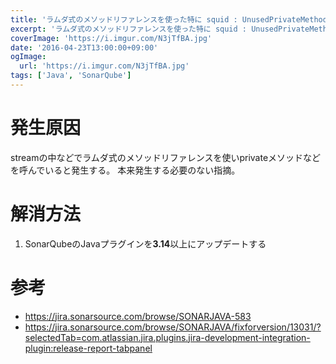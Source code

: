 ```yaml
---
title: 'ラムダ式のメソッドリファレンスを使った特に squid : UnusedPrivateMethod が発生した時の対処方法'
excerpt: 'ラムダ式のメソッドリファレンスを使った特に squid : UnusedPrivateMethod が発生した時の対処方法'
coverImage: 'https://i.imgur.com/N3jTfBA.jpg'
date: '2016-04-23T13:00:00+09:00'
ogImage:
  url: 'https://i.imgur.com/N3jTfBA.jpg'
tags: ['Java', 'SonarQube']
---
```


# 発生原因

streamの中などでラムダ式のメソッドリファレンスを使いprivateメソッドなどを呼んでいると発生する。
本来発生する必要のない指摘。

# 解消方法

1. SonarQubeのJavaプラグインを**3.14**以上にアップデートする

# 参考

* https://jira.sonarsource.com/browse/SONARJAVA-583
* https://jira.sonarsource.com/browse/SONARJAVA/fixforversion/13031/?selectedTab=com.atlassian.jira.plugins.jira-development-integration-plugin:release-report-tabpanel